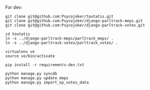 For dev:

    git clone git@github.com:Psycojoker/toutatis.git
    git clone git@github.com:Psycojoker/django-parltrack-meps.git
    git clone git@github.com:Psycojoker/django-parltrack-votes.git

    cd toutatis
    ln -s ../django-parltrack-meps/parltrack_meps/ .
    ln -s ../django-parltrack-votes/parltrack_votes/ .

    virtualenv ve
    source ve/bin/activate

    pip install -r requirements-dev.txt

    python manage.py syncdb
    python manage.py update_meps
    python manage.py import_ep_votes_data
